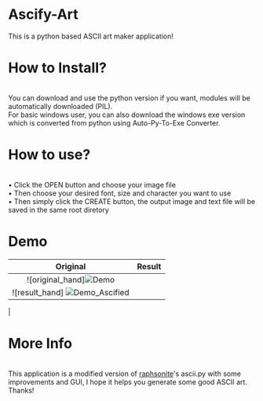 # Ascify-Art
This is a python based ASCII art maker application!
# How to Install?
<br> You can download and use the python version if you want, modules will be automatically downloaded (PIL).
<br> For basic windows user, you can also download the windows exe version which is converted from python using Auto-Py-To-Exe Converter.
# How to use?
<br>• Click the OPEN button and choose your image file
<br>• Then choose your desired font, size and character you want to use
<br>• Then simply click the CREATE button, the output image and text file will be saved in the same root diretory
# Demo
| Original | Result |
|:--------:|:------:|
| ![original_hand]![Demo](https://user-images.githubusercontent.com/89206401/147851171-4d635140-e7b3-45e8-b634-f411ee416e3e.png)
 | ![result_hand] ![Demo_Ascified](https://user-images.githubusercontent.com/89206401/147851176-576b231b-eccc-42ec-8a11-cebc68db9a7a.png)
|
# More Info
<br> This application is a modified version of [raphsonite](https://raphsonite.github.io/)'s ascii.py with some improvements and GUI, I hope it helps you generate some good ASCII art. Thanks!

